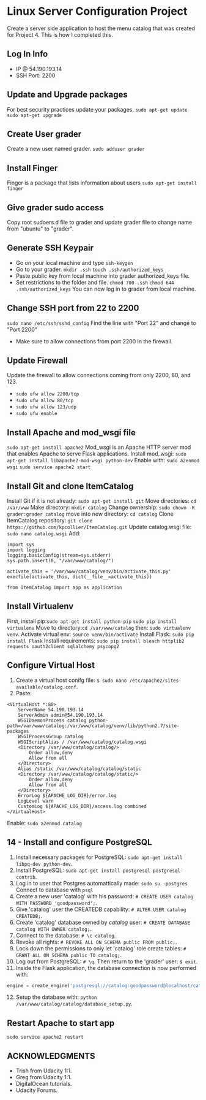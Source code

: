 # Linux Server Configuration Project
Create a server side application to host the menu catalog that was created for Project 4. This is how I completed this.

## Log In Info
* IP @ 54.190.193.14
* SSH Port: 2200

## Update and Upgrade packages
For best security practices update your packages.
```sudo apt-get update```
```sudo apt-get upgrade```

## Create User grader
Create a new user named grader.
```sudo adduser grader```

## Install Finger
Finger is a package that lists information about users
```sudo apt-get install finger```

## Give grader sudo access
Copy root sudoers.d file to grader and update grader file to change name from "ubuntu" to "grader".

## Generate SSH Keypair
* Go on your local machine and type ```ssh-keygen```
* Go to your grader. ```mkdir .ssh``` ```touch .ssh/authorized_keys```
* Paste public key from local machine into grader authorized_keys file.
* Set restrictions to the folder and file. ```chmod 700 .ssh``` ```chmod 644 .ssh/authorized_keys```
You can now log in to grader from local machine.

## Change SSH port from 22 to 2200
```sudo nano /etc/ssh/sshd_config```
Find the line with "Port 22" and change to "Port 2200"
* Make sure to allow connections from port 2200 in the firewall.

## Update Firewall
Update the firewall to allow connections coming from only 2200, 80, and 123.
* ```sudo ufw allow 2200/tcp```
* ```sudo ufw allow 80/tcp```
* ```sudo ufw allow 123/udp```
* ```sudo ufw enable```

## Install Apache and mod_wsgi file
```sudo apt-get install apache2```
Mod_wsgi is an Apache HTTP server mod that enables Apache to serve Flask applications. Install mod_wsgi:
```sudo apt-get install libapache2-mod-wsgi python-dev```
Enable with: ```sudo a2enmod wsgi```
```sudo service apache2 start```

## Install Git and clone ItemCatalog
Install Git if it is not already: ```sudo apt-get install git```
Move directories: ```cd /var/www```
Make directory: ```mkdir catalog```
Change ownership: ```sudo chown -R grader:grader catalog```
move into new directory: ```cd catalog```
Clone ItemCatalog repository: ```git clone https://github.com/kpcollier/ItemCatalog.git```
Update catalog.wsgi file: ```sudo nano catalog.wsgi```
Add: 
```
import sys
import logging
logging.basicConfig(stream=sys.stderr)
sys.path.insert(0, "/var/www/catalog/")

activate_this = '/var/www/catalog/venv/bin/activate_this.py'
execfile(activate_this, dict(__file__=activate_this))

from ItemCatalog import app as application
```

## Install Virtualenv
First, install pip:```sudo apt-get install python-pip```
```sudo pip install virtualenv```
Move to directory:```cd /var/www/catalog``` then: ```sudo virtualenv venv```.
Activate virtual env: ```source venv/bin/activate```
Install Flask: ```sudo pip install Flask```
Install requirements: ```sudo pip install bleach httplib2 requests oauth2client sqlalchemy psycopg2```

## Configure Virtual Host
1. Create a virtual host conifg file: `$ sudo nano /etc/apache2/sites-available/catalog.conf`.
2. Paste:
```
<VirtualHost *:80>
    ServerName 54.190.193.14
    ServerAdmin admin@54.190.193.14
    WSGIDaemonProcess catalog python-path=/var/www/catalog:/var/www/catalog/venv/lib/python2.7/site-packages
    WSGIProcessGroup catalog
    WSGIScriptAlias / /var/www/catalog/catalog.wsgi
    <Directory /var/www/catalog/catalog/>
        Order allow,deny
        Allow from all
    </Directory>
    Alias /static /var/www/catalog/catalog/static
    <Directory /var/www/catalog/catalog/static/>
        Order allow,deny
        Allow from all
    </Directory>
    ErrorLog ${APACHE_LOG_DIR}/error.log
    LogLevel warn
    CustomLog ${APACHE_LOG_DIR}/access.log combined
</VirtualHost>
```
Enable: ```sudo a2enmod catalog```

## 14 - Install and configure PostgreSQL

1. Install necessary packages for PostgreSQL: ```sudo apt-get install libpq-dev python-dev```.
2. Install PostgreSQL: ```sudo apt-get install postgresql postgresql-contrib```.
3. Log in to user that Postgres automattically made: ```sudo su -postgres``` Connect to database with ```psql```
4. Create a new user 'catalog' with his password: ```# CREATE USER catalog WITH PASSWORD 'goodpassword';```.
5. Give 'catalog' user the CREATEDB capability: ```# ALTER USER catalog CREATEDB;```.
6. Create 'catalog' database owned by *catalog* user: ```# CREATE DATABASE catalog WITH OWNER catalog;```.
7. Connect to the database: ```# \c catalog```.
8. Revoke all rights: ```# REVOKE ALL ON SCHEMA public FROM public;```.
9. Lock down the permissions to only let 'catalog' role create tables: ```# GRANT ALL ON SCHEMA public TO catalog;```.
10. Log out from PostgreSQL: `# \q`. Then return to the 'grader' user: ```$ exit```.
11. Inside the Flask application, the database connection is now performed with: 
```python
engine = create_engine('postgresql://catalog:goodpassword@localhost/catalog')
```
12. Setup the database with: ```python /var/www/catalog/catalog/database_setup.py```.

## Restart Apache to start app
```sudo service apache2 restart```

## ACKNOWLEDGMENTS
* Trish from Udacity 1:1.
* Greg from Udacity 1:1.
* DigitalOcean tutorials.
* Udacity Forums.
